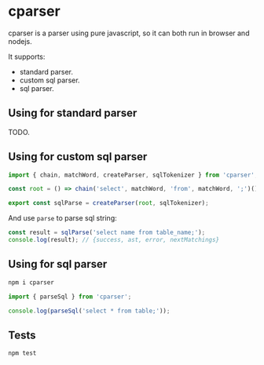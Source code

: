 # cparser

cparser is a parser using pure javascript, so it can both run in browser and nodejs.

It supports:

- standard parser.
- custom sql parser.
- sql parser.

## Using for standard parser

TODO.

## Using for custom sql parser

```typescript
import { chain, matchWord, createParser, sqlTokenizer } from 'cparser';

const root = () => chain('select', matchWord, 'from', matchWord, ';')();

export const sqlParse = createParser(root, sqlTokenizer);
```

And use `parse` to parse sql string:

```typescript
const result = sqlParse('select name from table_name;');
console.log(result); // {success, ast, error, nextMatchings}
```

## Using for sql parser

```bash
npm i cparser
```

```typescript
import { parseSql } from 'cparser';

console.log(parseSql('select * from table;'));
```

## Tests

```bash
npm test
```
